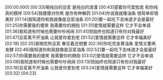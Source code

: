 [00:00.000]
[00:33]喝纯白的豆浆 是纯白的浪漫
[00:43]望着你可爱脸庞 和你纯真的模样
[00:54]我傻傻对你笑 是你有种解药
[01:04]你说我就像油条 很简单却很美好
[01:14]我知道你和我就像是豆浆油条
[01:20]要一起吃下去味道才会是最好
[01:25]你需要我的傻笑 我需要你的拥抱
[01:31]爱情就需要这样 它才不会单调
[01:36]我知道有时候也需要吵吵闹闹
[01:41]但始终也知道只有你对我最好
[01:47]豆浆离不开油条 让我爱你爱到老
[01:52]爱情就需要这样 它才幸福美好
[02:18]
[02:25]我喝完热豆浆 眷恋着还想要
[02:36]你吃完金黄油条 爱情又要再发酵
[02:46]我知道你和我就像是豆浆油条
[02:52]要一起吃下去味道才会是最好
[02:57]你需要我的傻笑 我需要你的拥抱
[03:02]爱情就需要这样 它才不会单调
[03:08]我知道有时候也需要吵吵闹闹
[03:13]但始终也知道只有你对我最好
[03:18]豆浆离不开油条 让我爱你爱到老
[03:24]爱情就需要这样 它才幸福美好
[03:32]
[04:23]